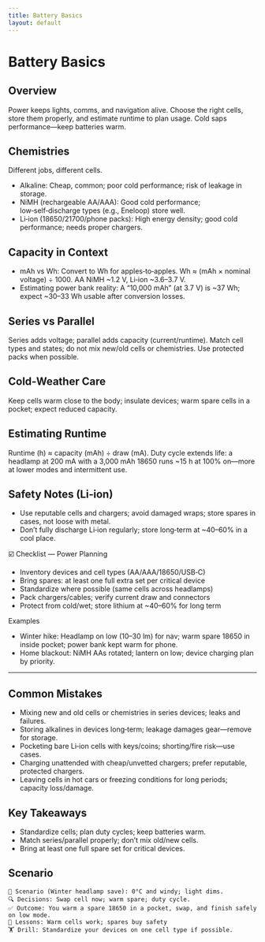 ```yaml
---
title: Battery Basics
layout: default
---
```


# Battery Basics

## Overview
Power keeps lights, comms, and navigation alive. Choose the right cells, store them properly, and estimate runtime to plan usage. Cold saps performance—keep batteries warm.

## Chemistries
Different jobs, different cells.

- Alkaline: Cheap, common; poor cold performance; risk of leakage in storage.
- NiMH (rechargeable AA/AAA): Good cold performance; low‑self‑discharge types (e.g., Eneloop) store well.
- Li‑ion (18650/21700/phone packs): High energy density; good cold performance; needs proper chargers.

## Capacity in Context
- mAh vs Wh: Convert to Wh for apples‑to‑apples. Wh ≈ (mAh × nominal voltage) ÷ 1000. AA NiMH ~1.2 V, Li‑ion ~3.6–3.7 V.
- Estimating power bank reality: A “10,000 mAh” (at 3.7 V) is ~37 Wh; expect ~30–33 Wh usable after conversion losses.

## Series vs Parallel
Series adds voltage; parallel adds capacity (current/runtime). Match cell types and states; do not mix new/old cells or chemistries. Use protected packs when possible.

## Cold-Weather Care
Keep cells warm close to the body; insulate devices; warm spare cells in a pocket; expect reduced capacity.

## Estimating Runtime
Runtime (h) ≈ capacity (mAh) ÷ draw (mA). Duty cycle extends life: a headlamp at 200 mA with a 3,000 mAh 18650 runs ~15 h at 100% on—more at lower modes and intermittent use.

## Safety Notes (Li‑ion)
- Use reputable cells and chargers; avoid damaged wraps; store spares in cases, not loose with metal.
- Don’t fully discharge Li‑ion regularly; store long‑term at ~40–60% in a cool place.

☑️ Checklist — Power Planning
- Inventory devices and cell types (AA/AAA/18650/USB‑C)
- Bring spares: at least one full extra set per critical device
- Standardize where possible (same cells across headlamps)
- Pack chargers/cables; verify current draw and connectors
- Protect from cold/wet; store lithium at ~40–60% for long term

Examples
- Winter hike: Headlamp on low (10–30 lm) for nav; warm spare 18650 in inside pocket; power bank kept warm for phone.
- Home blackout: NiMH AAs rotated; lantern on low; device charging plan by priority.

---

## Common Mistakes
- Mixing new and old cells or chemistries in series devices; leaks and failures.
- Storing alkalines in devices long‑term; leakage damages gear—remove for storage.
- Pocketing bare Li‑ion cells with keys/coins; shorting/fire risk—use cases.
- Charging unattended with cheap/unvetted chargers; prefer reputable, protected chargers.
- Leaving cells in hot cars or freezing conditions for long periods; capacity loss/damage.

## Key Takeaways
- Standardize cells; plan duty cycles; keep batteries warm.
- Match series/parallel properly; don’t mix old/new cells.
- Bring at least one full spare set for critical devices.

## Scenario

```
🧭 Scenario (Winter headlamp save): 0°C and windy; light dims.
🔍 Decisions: Swap cell now; warm spare; duty cycle.
✅ Outcome: You warm a spare 18650 in a pocket, swap, and finish safely on low mode.
🧠 Lessons: Warm cells work; spares buy safety
🏋️ Drill: Standardize your devices on one cell type if possible.
```
